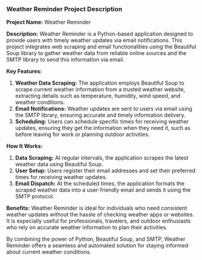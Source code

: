 ### Weather Reminder Project Description

**Project Name:** Weather Reminder

**Description:**
Weather Reminder is a Python-based application designed to provide users with timely weather updates via email notifications. This project integrates web scraping and email functionalities using the Beautiful Soup library to gather weather data from reliable online sources and the SMTP library to send this information via email.

**Key Features:**
1. **Weather Data Scraping:** The application employs Beautiful Soup to scrape current weather information from a trusted weather website, extracting details such as temperature, humidity, wind speed, and weather conditions.
2. **Email Notifications:** Weather updates are sent to users via email using the SMTP library, ensuring accurate and timely information delivery.
3. **Scheduling:** Users can schedule specific times for receiving weather updates, ensuring they get the information when they need it, such as before leaving for work or planning outdoor activities.

**How It Works:**
1. **Data Scraping:** At regular intervals, the application scrapes the latest weather data using Beautiful Soup.
2. **User Setup:** Users register their email addresses and set their preferred times for receiving weather updates.
3. **Email Dispatch:** At the scheduled times, the application formats the scraped weather data into a user-friendly email and sends it using the SMTP protocol.

**Benefits:**
Weather Reminder is ideal for individuals who need consistent weather updates without the hassle of checking weather apps or websites. It is especially useful for professionals, travelers, and outdoor enthusiasts who rely on accurate weather information to plan their activities.

By combining the power of Python, Beautiful Soup, and SMTP, Weather Reminder offers a seamless and automated solution for staying informed about current weather conditions.
